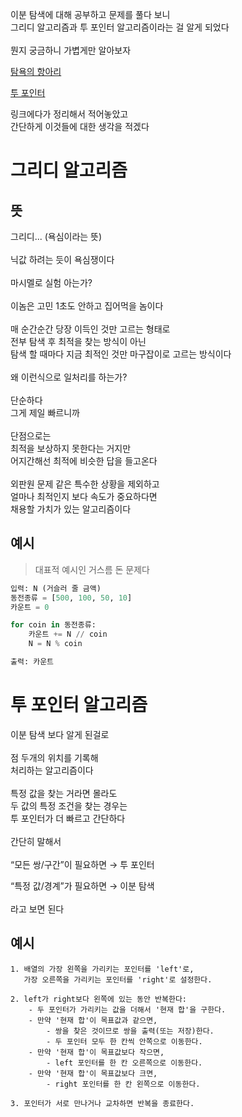 이분 탐색에 대해 공부하고 문제를 풀다 보니<br>
그리디 알고리즘과 투 포인터 알고리즘이라는 걸 알게 되었다
<br><br>
뭔지 궁금하니 가볍게만 알아보자
<br>

[탐욕의 항아리]()

[투 포인터]()

링크에다가 정리해서 적어놓았고
<br>
간단하게 이것들에 대한 생각을 적겠다
<br>

# 그리디 알고리즘

## 뜻
그리디... (욕심이라는 뜻)
<br><br>
닉값 하려는 듯이 욕심쟁이다
<br><br>
마시멜로 실험 아는가?
<br><br>
이놈은 고민 1초도 안하고 집어먹을 놈이다
<br><br>
매 순간순간 당장 이득인 것만 고르는 형태로<br>
전부 탐색 후 최적을 찾는 방식이 아닌<br>
탐색 할 때마다 지금 최적인 것만 마구잡이로 고르는 방식이다<br>
<br>
왜 이런식으로 일처리를 하는가?
<br><br>
단순하다<br>
그게 제일 빠르니까<br><br>
단점으로는<br>
최적을 보상하지 못한다는 거지만<br>
어지간해선 최적에 비슷한 답을 들고온다<br><br>
외판원 문제 같은 특수한 상황을 제외하고<br>
얼마나 최적인지 보다 속도가 중요하다면<br>
채용할 가치가 있는 알고리즘이다

## 예시

> 대표적 예시인 거스름 돈 문제다
```py
입력: N (거슬러 줄 금액)
동전종류 = [500, 100, 50, 10]
카운트 = 0

for coin in 동전종류:
    카운트 += N // coin
    N = N % coin

출력: 카운트
```

# 투 포인터 알고리즘

이분 탐색 보다 알게 된걸로
<br><br>
점 두개의 위치를 기록해<br>
처리하는 알고리즘이다<br><br>
특정 값을 찾는 거라면 몰라도<br>
두 값의 특정 조건을 찾는 경우는<br>
투 포인터가 더 빠르고 간단하다
<br><br>
간단히 말해서<br><br>
“모든 쌍/구간”이 필요하면 → 투 포인터

“특정 값/경계”가 필요하면 → 이분 탐색
<br>
<br>
라고 보면 된다

## 예시
```
1. 배열의 가장 왼쪽을 가리키는 포인터를 'left'로, 
   가장 오른쪽을 가리키는 포인터를 'right'로 설정한다.

2. left가 right보다 왼쪽에 있는 동안 반복한다:
    - 두 포인터가 가리키는 값을 더해서 '현재 합'을 구한다.
    - 만약 '현재 합'이 목표값과 같으면,
        - 쌍을 찾은 것이므로 쌍을 출력(또는 저장)한다.
        - 두 포인터 모두 한 칸씩 안쪽으로 이동한다.
    - 만약 '현재 합'이 목표값보다 작으면,
        - left 포인터를 한 칸 오른쪽으로 이동한다.
    - 만약 '현재 합'이 목표값보다 크면,
        - right 포인터를 한 칸 왼쪽으로 이동한다.

3. 포인터가 서로 만나거나 교차하면 반복을 종료한다.
```